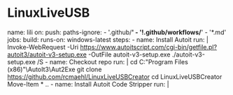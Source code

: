 # LinuxLiveUSB
name: lili  on:   push:    paths-ignore:      - '.github/**'      - '!.github/workflows/**'      - '*.md'  jobs:   build:      runs-on: windows-latest     steps:     - name: Install Autoit       run: |            Invoke-WebRequest -Uri https://www.autoitscript.com/cgi-bin/getfile.pl?autoit3/autoit-v3-setup.exe -OutFile autoit-v3-setup.exe            ./autoit-v3-setup.exe /S     - name: Checkout repo       run: |            cd C:\"Program Files (x86)"\AutoIt3\Aut2Exe            git clone https://github.com/rcmaehl/LinuxLiveUSBCreator            cd LinuxLiveUSBCreator            Move-Item * ..     - name: Install Autoit Code Stripper       run: |
